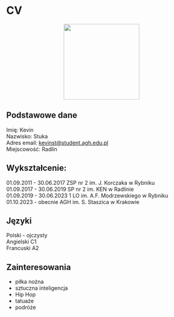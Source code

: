 # CV
<p align="center">
  <img src="./IMG_4078.png" width="200">
</p>

## Podstawowe dane
Imię: Kevin <br>
Nazwisko: Stuka <br>
Adres email: kevinst@student.agh.edu.pl <br>
Miejscowość: Radlin
## Wykształcenie:
01.09.2011 - 30.06.2017 ZSP nr 2 im. J. Korczaka w Rybniku <br>
01.09.2017 - 30.06.2019 SP nr 2 im. KEN w Radlinie <br>
01.09.2019 - 30.06.2023 1 LO im. A.F. Modrzewskiego w Rybniku <br>
01.10.2023 - obecnie AGH im. S. Staszica w Krakowie
## Języki
Polski - ojczysty <br>
Angielski C1 <br>
Francuski A2
## Zainteresowania
- piłka nożna
- sztuczna inteligencja
- Hip Hop
- tatuaże
- podróże
